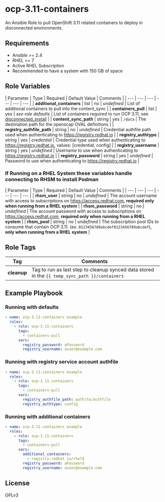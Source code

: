 ocp-3.11-containers
=========

An Ansible Role to pull OpenShift 3.11 related containers to deploy in disconnected environments.

Requirements
------------

- Ansible >= 2.4
- RHEL == 7
- Active RHEL Subscription
- Recommended to have a system with 150 GB of space

Role Variables
--------------

| Parameter | Type | Required | Default Value | Comments |
| --- | --- | --- | --- | --- | --- |
| **additional_containers** | list | no | *undefined* | List of additional containers to pull into the content_sync |
| **containers_pull** | list | yes | *see role defaults* | List of containers required to run OCP 3.11, see [disconnected_install](https://docs.openshift.com/container-platform/3.11/install/disconnected_install.html) |
| **content_sync_path** | string | yes | `/data` | The destination path for the openscap OVAL definitions |
| **registry_authfile_path** | string | no | *undefined* | Credential authfile path used when authenticating to https://registry.redhat.io |
| **registry_authtype** | string | yes | *credential* | Credential type used when authenticating to https://registry.redhat.io, values: [credential, config] |
| **registry_username** | string | yes | *undefined* | Username to use when authenticating to https://registry.redhat.io |
| **registry_password** | string | yes | *undefined* | Password to use when authenticating to https://registry.redhat.io |

### If Running on a RHEL System these variables handle connecting to RHSM to install Podman
| Parameter | Type | Required | Default Value | Comments |
| --- | --- | --- | --- | --- | --- |
| **rhsm_user** | string | no | *undefined* | The account username with access to subscriptions on https://access.redhat.com, **required only when running from a RHEL system** |
| **rhsm_password** | string | no | *undefined* | The account password with access to subscriptions on https://access.redhat.com, **required only when running from a RHEL system** |
| **rhsm_pool** | string | no | *undefined* | The subscription pool IDs to consume that contain OCP 3.11. (ex. `0123456789abcdef0123456789abcdef`), **only when running from a RHEL system** |

Role Tags
---------
| Tag | Comments |
| --- | --- |
| **cleanup** | Tag to run as last step to cleanup synced data stored in the `{{ temp_sync_path }}/containers` |

Example Playbook
----------------

### Running with defaults
```yaml
- name: ocp-3.11-containers example
  roles:
    - role: ocp-3.11-containers
      tags:
        - containers-pull
      vars:
        registry_password: aPassword
        registry_username: auser@example.com
```

### Running with registry service account authfile
```yaml
- name: ocp-3.11-containers example
  roles:
    - role: ocp-3.11-containers
      tags:
        - containers-pull
      vars:
        registry_authfile_path: path/to/authfile
        registry_authtype: config
```

### Running with additional containers
```yaml
- name: ocp-3.11-containers example
  roles:
    - role: ocp-3.11-containers
      tags:
        - containers-pull
      vars:
        additional_containers:
          - registry.redhat.io/rhel8
        registry_password: aPassword
        registry_username: auser@example.com
```

License
-------

GPLv3

